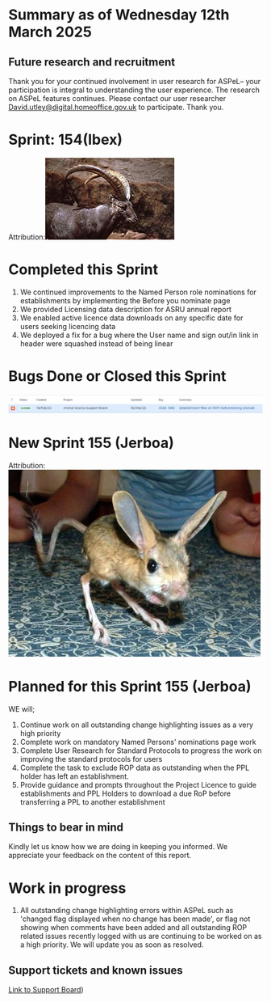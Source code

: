 # Summary as of Wednesday 12th March 2025



## Future research and recruitment 

Thank you for your continued involvement in user research for ASPeL– your participation is integral to understanding the user experience. The research on ASPeL features continues. Please contact our user researcher David.utley@digital.homeoffice.gov.uk to participate. Thank you.  
 
# Sprint: 154(Ibex)









Attribution:![T.Voekler, CC BY-SA 3.0 <https://creativecommons.org/licenses/by-sa/3.0>, via Wikimedia Commons](graphs/Ibex.jpg)

# Completed this Sprint

1) We continued improvements to the Named Person role nominations for establishments by implementing the Before you nominate page 
2) We provided Licensing data description for ASRU annual report
3) We enabled active licence data downloads on any specific date for users seeking licencing data
4) We deployed a fix for a bug where the User name and sign out/in link in header were squashed instead of being linear





# Bugs Done or Closed this Sprint
![bugs fixed 12022025](graphs/Bugs120325.JPG)


 














# New Sprint 155 (Jerboa)














Attribution:![Syt55, Public domain, via Wikimedia Commons](graphs/Jerboa.jpg)




# Planned for this Sprint 155 (Jerboa)
WE will;

1) Continue work on all outstanding change highlighting issues as a very high priority
2) Complete work on mandatory Named Persons' nominations page work
3) Complete User Research for Standard Protocols to progress the work on improving the standard protocols for users
4) Complete the task to exclude ROP data as outstanding when the PPL holder has left an establishment.
5) Provide guidance and prompts throughout the Project Licence to guide establishments and PPL Holders to download a due RoP before transferring a PPL to another establishment 
   
   

   

## Things to bear in mind
Kindly let us know how we are doing in keeping you informed. We appreciate your feedback on the content of this report. 


# Work in progress
1) All outstanding change highlighting errors within ASPeL such as 'changed flag displayed when no change has been made', or flag not showing when comments have been added and all outstanding ROP related issues recently logged with us are continuing to be worked on as a high priority. We will update you as soon as resolved. 
  

   
 
   
## Support tickets and known issues
[Link to Support Board](https://collaboration.homeoffice.gov.uk/jira/secure/RapidBoard.jspa?rapidView=1717))





  


